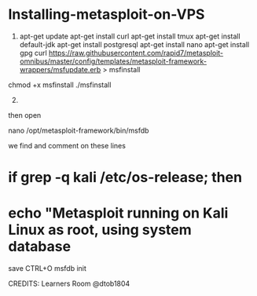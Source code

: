 # Installing-metasploit-on-VPS

1) apt-get update
apt-get install curl
apt-get install tmux
apt-get install default-jdk
apt-get install postgresql
apt-get install nano
apt-get install gpg
curl https://raw.githubusercontent.com/rapid7/metasploit-omnibus/master/config/templates/metasploit-framework-wrappers/msfupdate.erb > msfinstall

chmod +x msfinstall
./msfinstall

2)
then open

nano /opt/metasploit-framework/bin/msfdb

we find and comment on these lines
# if grep -q kali /etc/os-release; then
# echo "Metasploit running on Kali Linux as root, using system database

save CTRL+O
msfdb init

CREDITS: Learners Room @dtob1804
